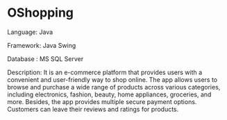 # OShopping
Language: Java

Framework: Java Swing

Database : MS SQL Server

Description: It is an e-commerce platform that provides users with a convenient and user-friendly way to shop online. The app allows users to browse and purchase a wide range of products across various categories, including electronics, fashion, beauty, home appliances, groceries, and more. Besides, the app provides multiple secure payment options. Customers can leave their reviews and ratings for products.


